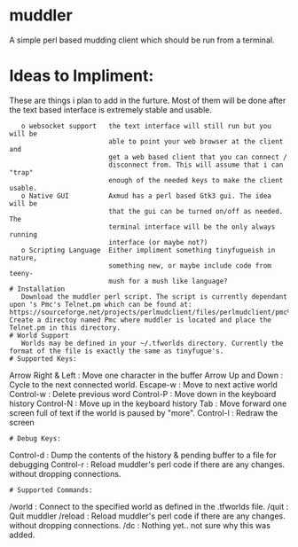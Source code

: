 # muddler

   A simple perl based mudding client which should be run from a terminal.

# Ideas to Impliment:
These are things i plan to add in the furture. Most of them will be done
after the text based interface is extremely stable and usable.


```
   o websocket support   the text interface will still run but you will be
                         able to point your web browser at the client and
                         get a web based client that you can connect /
                         disconnect from. This will assume that i can "trap"
                         enough of the needed keys to make the client usable.
   o Native GUI          Axmud has a perl based Gtk3 gui. The idea will be
                         that the gui can be turned on/off as needed. The
                         terminal interface will be the only always running
                         interface (or maybe not?)
   o Scripting Language  Either impliment something tinyfugueish in nature,
                         something new, or maybe include code from teeny-
                         mush for a mush like language?
# Installation
   Download the muddler perl script. The script is currently dependant upon 's Pmc's Telnet.pm which can be found at: https://sourceforge.net/projects/perlmudclient/files/perlmudclient/pmc%202.7/. Create a directoy named Pmc where muddler is located and place the Telnet.pm in this directory.
# World Support
   Worlds may be defined in your ~/.tfworlds directory. Currently the
format of the file is exactly the same as tinyfugue's.
# Supported Keys:
```
   Arrow Right & Left : Move one character in the buffer
   Arrow Up and Down  : Cycle to the next connected world.
   Escape-w           : Move to next active world
   Control-w          : Delete previous word
   Control-P          : Move down in the keyboard history
   Control-N          : Move up in the keyboard history
   Tab                : Move forward one screen full of text if the world is
                        paused by "more".
   Control-l          : Redraw the screen
```
# Debug Keys:
```
   Control-d          : Dump the contents of the history & pending buffer
                        to a file for debugging
   Control-r          : Reload muddler's perl code if there are any changes.
                        without dropping connections.
```
# Supported Commands:
```
   /world <world>     : Connect to the specified world as defined in the
                        .tfworlds file.
   /quit              : Quit muddler
   /reload            : Reload muddler's perl code if there are any changes.
                        without dropping connections.
   /dc                : Nothing yet.. not sure why this was added.
```
